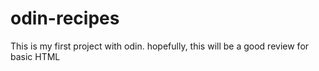 # odin-recipes
This is my first project with odin. 
hopefully, this will be a good review for basic HTML